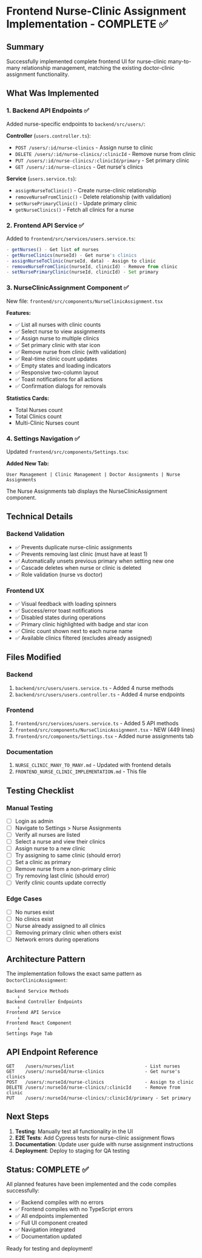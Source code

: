 # Frontend Nurse-Clinic Assignment Implementation - COMPLETE ✅

## Summary

Successfully implemented complete frontend UI for nurse-clinic many-to-many relationship management, matching the existing doctor-clinic assignment functionality.

## What Was Implemented

### 1. Backend API Endpoints ✅

Added nurse-specific endpoints to `backend/src/users/`:

**Controller** (`users.controller.ts`):
- `POST /users/:id/nurse-clinics` - Assign nurse to clinic
- `DELETE /users/:id/nurse-clinics/:clinicId` - Remove nurse from clinic
- `PUT /users/:id/nurse-clinics/:clinicId/primary` - Set primary clinic
- `GET /users/:id/nurse-clinics` - Get nurse's clinics

**Service** (`users.service.ts`):
- `assignNurseToClinic()` - Create nurse-clinic relationship
- `removeNurseFromClinic()` - Delete relationship (with validation)
- `setNursePrimaryClinic()` - Update primary clinic
- `getNurseClinics()` - Fetch all clinics for a nurse

### 2. Frontend API Service ✅

Added to `frontend/src/services/users.service.ts`:

```typescript
- getNurses() - Get list of nurses
- getNurseClinics(nurseId) - Get nurse's clinics
- assignNurseToClinic(nurseId, data) - Assign to clinic
- removeNurseFromClinic(nurseId, clinicId) - Remove from clinic
- setNursePrimaryClinic(nurseId, clinicId) - Set primary
```

### 3. NurseClinicAssignment Component ✅

New file: `frontend/src/components/NurseClinicAssignment.tsx`

**Features:**
- ✅ List all nurses with clinic counts
- ✅ Select nurse to view assignments
- ✅ Assign nurse to multiple clinics
- ✅ Set primary clinic with star icon
- ✅ Remove nurse from clinic (with validation)
- ✅ Real-time clinic count updates
- ✅ Empty states and loading indicators
- ✅ Responsive two-column layout
- ✅ Toast notifications for all actions
- ✅ Confirmation dialogs for removals

**Statistics Cards:**
- Total Nurses count
- Total Clinics count
- Multi-Clinic Nurses count

### 4. Settings Navigation ✅

Updated `frontend/src/components/Settings.tsx`:

**Added New Tab:**
```
User Management | Clinic Management | Doctor Assignments | Nurse Assignments
```

The Nurse Assignments tab displays the NurseClinicAssignment component.

## Technical Details

### Backend Validation
- ✅ Prevents duplicate nurse-clinic assignments
- ✅ Prevents removing last clinic (must have at least 1)
- ✅ Automatically unsets previous primary when setting new one
- ✅ Cascade deletes when nurse or clinic is deleted
- ✅ Role validation (nurse vs doctor)

### Frontend UX
- ✅ Visual feedback with loading spinners
- ✅ Success/error toast notifications
- ✅ Disabled states during operations
- ✅ Primary clinic highlighted with badge and star icon
- ✅ Clinic count shown next to each nurse name
- ✅ Available clinics filtered (excludes already assigned)

## Files Modified

### Backend
1. `backend/src/users/users.service.ts` - Added 4 nurse methods
2. `backend/src/users/users.controller.ts` - Added 4 nurse endpoints

### Frontend
1. `frontend/src/services/users.service.ts` - Added 5 API methods
2. `frontend/src/components/NurseClinicAssignment.tsx` - NEW (449 lines)
3. `frontend/src/components/Settings.tsx` - Added nurse assignments tab

### Documentation
1. `NURSE_CLINIC_MANY_TO_MANY.md` - Updated with frontend details
2. `FRONTEND_NURSE_CLINIC_IMPLEMENTATION.md` - This file

## Testing Checklist

### Manual Testing
- [ ] Login as admin
- [ ] Navigate to Settings > Nurse Assignments
- [ ] Verify all nurses are listed
- [ ] Select a nurse and view their clinics
- [ ] Assign nurse to a new clinic
- [ ] Try assigning to same clinic (should error)
- [ ] Set a clinic as primary
- [ ] Remove nurse from a non-primary clinic
- [ ] Try removing last clinic (should error)
- [ ] Verify clinic counts update correctly

### Edge Cases
- [ ] No nurses exist
- [ ] No clinics exist
- [ ] Nurse already assigned to all clinics
- [ ] Removing primary clinic when others exist
- [ ] Network errors during operations

## Architecture Pattern

The implementation follows the exact same pattern as `DoctorClinicAssignment`:

```
Backend Service Methods
    ↓
Backend Controller Endpoints
    ↓
Frontend API Service
    ↓
Frontend React Component
    ↓
Settings Page Tab
```

## API Endpoint Reference

```
GET    /users/nurses/list                          - List nurses
GET    /users/:nurseId/nurse-clinics               - Get nurse's clinics
POST   /users/:nurseId/nurse-clinics               - Assign to clinic
DELETE /users/:nurseId/nurse-clinics/:clinicId     - Remove from clinic
PUT    /users/:nurseId/nurse-clinics/:clinicId/primary - Set primary
```

## Next Steps

1. **Testing**: Manually test all functionality in the UI
2. **E2E Tests**: Add Cypress tests for nurse-clinic assignment flows
3. **Documentation**: Update user guide with nurse assignment instructions
4. **Deployment**: Deploy to staging for QA testing

## Status: COMPLETE ✅

All planned features have been implemented and the code compiles successfully:
- ✅ Backend compiles with no errors
- ✅ Frontend compiles with no TypeScript errors
- ✅ All endpoints implemented
- ✅ Full UI component created
- ✅ Navigation integrated
- ✅ Documentation updated

Ready for testing and deployment!
